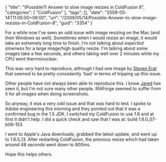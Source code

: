 {
	"title": "(Possible?) Answer to slow image resizes in ColdFusion 8",
	"categories": [
		"ColdFusion"
	],
	"tags": [],
	"date": "2009-05-14T11:05:00+06:00",
	"url": "/2009/05/14/Possible-Answer-to-slow-image-resizes-in-ColdFusion-8",
	"guid": "3354"
}

For a while now I've seen an odd issue with image resizing on the Mac (and then Windows as well). Sometimes when I would resize an image, it would take an extremely long time to finish. I'm not talking about <i>expected</i> slowness for a large image/high quality resize. I'm talking about some images take a few seconds, and others taking well over 2 minutes while my CPU went thermonuclear.

This was <i>very</i> hard to reproduce, although I had one image by <a href="http://www.talkingtree.com/blog/">Steven Erat</a> that seemed to be pretty consistently 'bad' in terms of tripping up this issue.

Other people have not always been able to reproduce this. I know  <a href="http://www.web-relevant.com/blogs/cfobjective/index.cfm">Jared</a> has seen it, but I'm not sure many other people. RIAForge seemed to suffer from it for all images when doing screenshots. 

So anyway, it was a very odd issue and that was hard to test. I spoke to Adobe engineering this morning and they pointed out that it was a confirmed bug in the 1.5 JDK. I switched my ColdFusion to use 1.6 and at first it didn't help. I did a quick check and saw that I was at: build 1.6.0_07-b06-153

I went to Apple's Java downloads, grabbed the latest update, and went up to 1.6.0_13. After restarting ColdFusion, the previous resize which had taken around 48 seconds went down to 800ms.

Hope this helps others.
